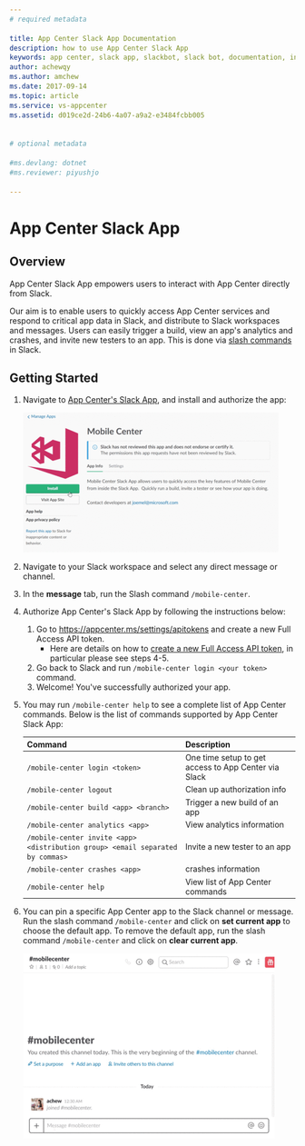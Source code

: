 ```yaml
---
# required metadata

title: App Center Slack App Documentation
description: how to use App Center Slack App
keywords: app center, slack app, slackbot, slack bot, documentation, integration, slack
author: achewqy
ms.author: amchew
ms.date: 2017-09-14
ms.topic: article
ms.service: vs-appcenter
ms.assetid: d019ce2d-24b6-4a07-a9a2-e3484fcbb005


# optional metadata

#ms.devlang: dotnet
#ms.reviewer: piyushjo

---
```


# App Center Slack App

## Overview 

App Center Slack App empowers users to interact with App Center directly from Slack. 

Our aim is to enable users to quickly access App Center services and respond to critical app data in Slack, and distribute to Slack workspaces and messages. Users can easily trigger a build, view an app's analytics and crashes, and invite new testers to an app. This is done via [slash commands](https://api.slack.com/slash-commands) in Slack. 


## Getting Started

1. Navigate to [App Center's Slack App](https://slack.com/apps/A5ZK2MYJC), and install and authorize the app:  

	![How to add install App Center's Slack App](media/installSlackApp.gif)

1. Navigate to your Slack workspace and select any direct message or channel.

1. In the **message** tab, run the Slash command `/mobile-center`.

1. Authorize App Center's Slack App by following the instructions below:

	1. Go to https://appcenter.ms/settings/apitokens and create a new Full Access API token.
		- Here are details on how to [create a new Full Access API token](~/api-docs/index.md), in particular please see steps 4-5.
	1. Go back to Slack and run `/mobile-center login <your token>` command.
	1. Welcome! You've successfully authorized your app.
	
1. You may run `/mobile-center help` to see a complete list of App Center commands. Below is the list of commands supported by App Center Slack App:
	
	| Command       | Description           | 
	|---	|---	|
	| `/mobile-center login <token>` | One time setup to get access to App Center via Slack | 
	| `/mobile-center logout`      | Clean up authorization info     |  
	| `/mobile-center build <app> <branch>` | Trigger a new build of an app      |    
	| `/mobile-center analytics <app>`     | View analytics information | 
	| `/mobile-center invite <app> <distribution group> <email separated by commas>`  | Invite a new tester to an app|   
	| `/mobile-center crashes <app>`      |   crashes information | 
	| `/mobile-center help`      |   View list of App Center commands|  

1. You can pin a specific App Center app to the Slack channel or message. Run the slash command `/mobile-center` and click on **set current app** to choose the default app. To remove the default app, run the slash command `/mobile-center` and click on **clear current app**.  

	![How to pin a specific App Center app to the Slack channel](media/pinSpecificAppToSlackChannel.gif)

